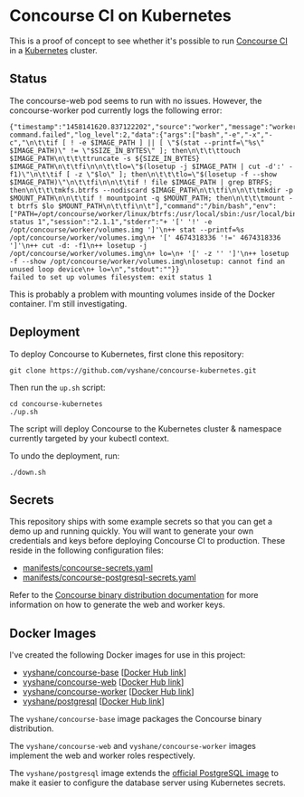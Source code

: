 # Concourse CI on Kubernetes

This is a proof of concept to see whether it's possible to run [Concourse CI](http://concourse.ci) in a [Kubernetes](http://kubernetes.io) cluster.

## Status

The concourse-web pod seems to run with no issues. However, the concourse-worker pod currently logs the following error:

```
{"timestamp":"1458141620.837122202","source":"worker","message":"worker.baggageclaim.fs.run-command.failed","log_level":2,"data":{"args":["bash","-e","-x","-c","\n\t\tif [ ! -e $IMAGE_PATH ] || [ \"$(stat --printf=\"%s\" $IMAGE_PATH)\" != \"$SIZE_IN_BYTES\" ]; then\n\t\t\ttouch $IMAGE_PATH\n\t\t\ttruncate -s ${SIZE_IN_BYTES} $IMAGE_PATH\n\t\tfi\n\n\t\tlo=\"$(losetup -j $IMAGE_PATH | cut -d':' -f1)\"\n\t\tif [ -z \"$lo\" ]; then\n\t\t\tlo=\"$(losetup -f --show $IMAGE_PATH)\"\n\t\tfi\n\n\t\tif ! file $IMAGE_PATH | grep BTRFS; then\n\t\t\tmkfs.btrfs --nodiscard $IMAGE_PATH\n\t\tfi\n\n\t\tmkdir -p $MOUNT_PATH\n\n\t\tif ! mountpoint -q $MOUNT_PATH; then\n\t\t\tmount -t btrfs $lo $MOUNT_PATH\n\t\tfi\n\t"],"command":"/bin/bash","env":["PATH=/opt/concourse/worker/linux/btrfs:/usr/local/sbin:/usr/local/bin:/usr/sbin:/usr/bin:/sbin:/bin","MOUNT_PATH=/opt/concourse/worker/volumes","IMAGE_PATH=/opt/concourse/worker/volumes.img","SIZE_IN_BYTES=4674318336"],"error":"exit status 1","session":"2.1.1","stderr":"+ '[' '!' -e /opt/concourse/worker/volumes.img ']'\n++ stat --printf=%s /opt/concourse/worker/volumes.img\n+ '[' 4674318336 '!=' 4674318336 ']'\n++ cut -d: -f1\n++ losetup -j /opt/concourse/worker/volumes.img\n+ lo=\n+ '[' -z '' ']'\n++ losetup -f --show /opt/concourse/worker/volumes.img\nlosetup: cannot find an unused loop device\n+ lo=\n","stdout":""}}
failed to set up volumes filesystem: exit status 1
```

This is probably a problem with mounting volumes inside of the Docker container. I'm still investigating.

## Deployment

To deploy Concourse to Kubernetes, first clone this repository:

```
git clone https://github.com/vyshane/concourse-kubernetes.git
```

Then run the `up.sh` script:

```
cd concourse-kubernetes
./up.sh
```

The script will deploy Concourse to the Kubernetes cluster & namespace currently targeted by your kubectl context.

To undo the deployment, run:

```
./down.sh
```

## Secrets

This repository ships with some example secrets so that you can get a demo up and running quickly. You will want to generate your own credentials and keys before deploying Concourse CI to production. These reside in the following configuration files:

  * [manifests/concourse-secrets.yaml](manifests/concourse-secrets.yaml)
  * [manifests/concourse-postgresql-secrets.yaml](manifests/concourse-postgresql-secrets.yaml)

Refer to the [Concourse binary distribution documentation](https://github.com/concourse/bin) for more information on how to generate the web and worker keys.

## Docker Images

I've created the following Docker images for use in this project:

  * [vyshane/concourse-base](https://github.com/vyshane/concourse-base-docker) [[Docker Hub link](https://hub.docker.com/r/vyshane/concourse-base/)]
  * [vyshane/concourse-web](https://github.com/vyshane/concourse-web-docker) [[Docker Hub link](https://hub.docker.com/r/vyshane/concourse-web/)]
  * [vyshane/concourse-worker](https://github.com/vyshane/concourse-worker-docker) [[Docker Hub link](https://hub.docker.com/r/vyshane/concourse-worker/)]
  * [vyshane/postgresql](https://github.com/vyshane/postgresql-docker) [[Docker Hub link](https://hub.docker.com/r/vyshane/postgresql/)]

The `vyshane/concourse-base` image packages the Concourse binary distribution.

The `vyshane/concourse-web` and `vyshane/concourse-worker` images implement the web and worker roles respectively.

The `vyshane/postgresql` image extends the [official PostgreSQL image](https://hub.docker.com/_/postgres/) to make it easier to configure the database server using Kubernetes secrets.

